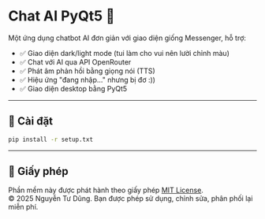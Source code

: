 # Chat AI PyQt5 🎉

Một ứng dụng chatbot AI đơn giản với giao diện giống Messenger, hỗ trợ:
- ✅ Giao diện dark/light mode (tui làm cho vui nên lười chỉnh màu)
- ✅ Chat với AI qua API OpenRouter
- ✅ Phát âm phản hồi bằng giọng nói (TTS)
- ✅ Hiệu ứng "đang nhập..." nhưng bị đơ :))
- ✅ Giao diện desktop bằng PyQt5

---

## 🚀 Cài đặt

```bash
pip install -r setup.txt
```
---

## 📄 Giấy phép

Phần mềm này được phát hành theo giấy phép [MIT License](LICENSE).  
© 2025 Nguyễn Tư Dũng. Bạn được phép sử dụng, chỉnh sửa, phân phối lại miễn phí.
